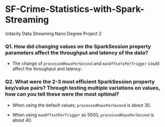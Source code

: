 # SF-Crime-Statistics-with-Spark-Streaming
Udacity Data Streaming Nano Degree Project 2



### Q1. How did changing values on the SparkSession property parameters affect the throughput and latency of the data?

* The change of `processedRowsPerSecond` and `maxOffsetsPerTrigger` could affect the throughput and latency.

### Q2. What were the 2-3 most efficient SparkSession property key/value pairs? Through testing multiple variations on values, how can you tell these were the most optimal?

* When using the default values, `processedRowsPerSecond` is about 30.

* When using `maxOffsetPerTrigger` as 5000, `processedRowsPerSecond` is about 40.
